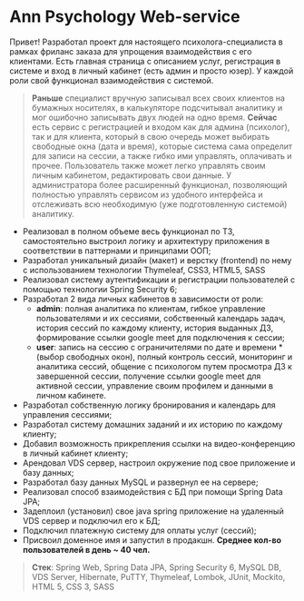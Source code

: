 # Ann Psychology Web-service

Привет! Разработал проект для настоящего психолога-специалиста в рамках фриланс заказа для упрощения взаимодействия с его клиентами. Есть главная страница с описанием услуг, регистрация в системе и вход в личный кабинет (есть админ и просто юзер). У каждой роли свой функционал взаимодействия с системой.

> **Раньше** специалист вручную записывал всех своих клиентов на бумажных носителях, в калькуляторе подсчитывал аналитику и мог
> ошибочно записывать двух людей на одно время.
> **Сейчас** есть сервис с регистрацией и входом как для админа (психолог), так и для клиента, который в свою очередь может выбирать
> свободные окна (дата и время), которые система сама определит для
> записи на сессии, а также гибко ими управлять, оплачивать и прочее.
> Пользователь также может легко управлять своим личным кабинетом,
> редактировать свои данные. У администратора более расширенный
> функционал, позволяющий полностью управлять сервисом из удобного
> интерфейса и отслеживать всю необходимую (уже подготовленную системой)
> аналитику.

-   Реализовал в полном объеме весь функционал по ТЗ, самостоятельно выстроил логику и архитектуру приложения в соответствии в паттернами и принципами ООП;
-   Разработал уникальный дизайн (макет) и верстку (frontend) по нему с использованием технологии Thymeleaf, CSS3, HTML5, SASS
-   Реализовал систему аутентификации и регистрации пользователей с помощью технологии Spring Security 6;
-   Разработал 2 вида личных кабинетов в зависимости от роли:
    -   **admin**: полная аналитика по клиентам, гибкое управление пользователями и их сессиями, собственный календарь задач, история сессий по каждому клиенту, история выданных ДЗ, формирование ссылки google meet для подключения к сессии;
    -   **user**: запись на сессию с ограничителями по дате и времени *(выбор свободных окон), полный контроль сессий, мониторинг и аналитика сессий, общение с психологом путем просмотра ДЗ к завершенной сессии, получение ссылки google meet для активной сессии, управление своим профилем и данными в личном кабинете.
- Разработал собственную логику бронирования и календарь для управления сессиями;
- Разработал систему домашних заданий и их историю по каждому клиенту;
- Добавил возможность прикрепления ссылки на видео-конференцию в личный кабинет клиенту;
- Арендовал VDS сервер, настроил окружение под свое приложение и базу данных;  
- Разработал базу данных MySQL и развернул ее на сервере;
- Реализовал способ взаимодействия с БД при помощи Spring Data JPA;
- Задеплоил (установил) свое java spring приложение на удаленный VDS сервер и подключил его к БД;
-   Подключил платежную систему для оплаты услуг (сессий);
-   Присвоил доменное имя и запустил в продакшн. **Среднее кол-во пользователей в день ~ 40 чел.**

> **Стек**: Spring Web, Spring Data JPA, Spring Security 6, MySQL DB, VDS Server, Hibernate, PuTTY,  Thymeleaf, Lombok, JUnit, Mockito, HTML 5, CSS 3, SASS
